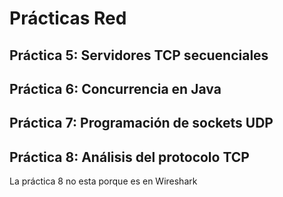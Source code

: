 # Prácticas Red

## Práctica 5: Servidores TCP secuenciales

## Práctica 6: Concurrencia en Java

## Práctica 7: Programación de sockets UDP

## Práctica 8: Análisis del protocolo TCP

La práctica 8 no esta porque es en Wireshark
